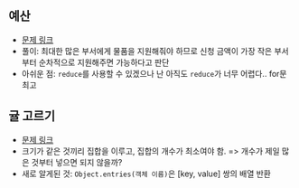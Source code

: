 ## 예산
- [문제 링크](https://school.programmers.co.kr/learn/courses/30/lessons/12982?language=javascript)
- 풀이: 최대한 많은 부서에게 물품을 지원해줘야 하므로 신청 금액이 가장 작은 부서부터 순차적으로 지원해주면 가능하다고 판단
- 아쉬운 점: `reduce`를 사용할 수 있겠으나 난 아직도 `reduce`가 너무 어렵다.. for문 최고

## 귤 고르기
- [문제 링크](https://school.programmers.co.kr/learn/courses/30/lessons/138476?language=javascript)
- 크기가 같은 것끼리 집합을 이루고, 집합의 개수가 최소여야 함. => 개수가 제일 많은 것부터 넣으면 되지 않을까?
- 새로 알게된 것: `Object.entries(객체 이름)`은 [key, value] 쌍의 배열 반환